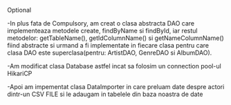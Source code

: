 Optional  

-In plus fata de Compulsory, am creat o clasa abstracta DAO care implementeaza metodele create, findByName si findById, iar restul metodelor: getTableName(), getIdColumnName() si getNameColumnName() fiind abstracte si urmand a fi implementate in fiecare clasa pentru care clasa DAO este superclasa(pentru: ArtistDAO, GenreDAO si AlbumDAO).

-Am modificat clasa Database astfel incat sa folosim un connection pool-ul HikariCP

-Apoi am impementat clasa DataImporter in care preluam date despre actori dintr-un CSV FILE si le adaugam in tabelele din baza noastra de date